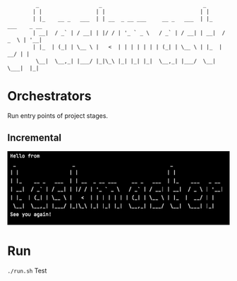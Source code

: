              _                   _                                _             
            | |                 | |                              | |                
            | |_    __ _   ___  | | __  _ __ ___     __ _   ___  | |_    ___    _ __ 
            | __|  / _` | / __| | |/ / | '_ ` _ \   / _` | / __| | __|  / _  \ | '__|
            | |_  | (_| | \__ \ |   <  | | | | | | | (_| | \__ \ | |_  |   __/ | | 
             \__|  \__,_| |___/ |_|\_\ |_| |_| |_|  \__,_| |___/  \__|  \___|  |_|  

# Orchestrators

Run entry points of project stages.

## Incremental

![level 0](/docs/screenshots/level-0.png)

# Run

```./run.sh``` Test


